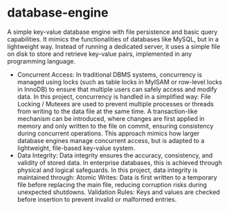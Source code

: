 # database-engine
A simple key-value database engine with file persistence and basic query capabilities.
It mimics the functionalities of databases like MySQL, but in a lightweight way. Instead of running a dedicated server, it uses a simple file on disk to store and retrieve key-value pairs, implemented in any programming language.
* Concurrent Access: In traditional DBMS systems, concurrency is managed using locks (such as table locks in MyISAM or row-level locks in InnoDB) to ensure that multiple users can safely access and modify data.
In this project, concurrency is handled in a simplified way:
File Locking / Mutexes are used to prevent multiple processes or threads from writing to the data file at the same time.
A transaction-like mechanism can be introduced, where changes are first applied in memory and only written to the file on commit, ensuring consistency during concurrent operations.
This approach mimics how larger database engines manage concurrent access, but is adapted to a lightweight, file-based key-value system.
* Data Integrity: Data integrity ensures the accuracy, consistency, and validity of stored data. In enterprise databases, this is achieved through physical and logical safeguards.
In this project, data integrity is maintained through:
Atomic Writes: Data is first written to a temporary file before replacing the main file, reducing corruption risks during unexpected shutdowns.
Validation Rules: Keys and values are checked before insertion to prevent invalid or malformed entries.

